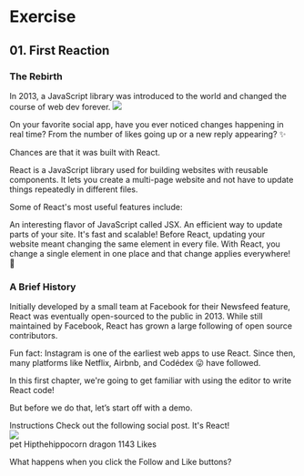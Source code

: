 # Exercise

## 01. First Reaction
### The Rebirth
In 2013, a JavaScript library was introduced to the world and changed the course of web dev forever.
<img src="https://i.imgur.com/nUlxb2W.gif">

On your favorite social app, have you ever noticed changes happening in real time? From the number of likes going up or a new reply appearing? ✨

Chances are that it was built with React.

React is a JavaScript library used for building websites with reusable components. It lets you create a multi-page website and not have to update things repeatedly in different files.

Some of React's most useful features include:

An interesting flavor of JavaScript called JSX.
An efficient way to update parts of your site.
It's fast and scalable!
Before React, updating your website meant changing the same element in every file. With React, you change a single element in one place and that change applies everywhere! 🤯

### A Brief History
Initially developed by a small team at Facebook for their Newsfeed feature, React was eventually open-sourced to the public in 2013. While still maintained by Facebook, React has grown a large following of open source contributors.

Fun fact: Instagram is one of the earliest web apps to use React. Since then, many platforms like Netflix, Airbnb, and Codédex 😛 have followed.

In this first chapter, we're going to get familiar with using the editor to write React code!

But before we do that, let’s start off with a demo.

Instructions
Check out the following social post. It's React!<br>
<img src="https://www.codedex.io/images/code-nights/baby-happy-dragon.gif">
<br> pet Hipthehippocorn dragon
1143 Likes

What happens when you click the Follow and Like buttons?
